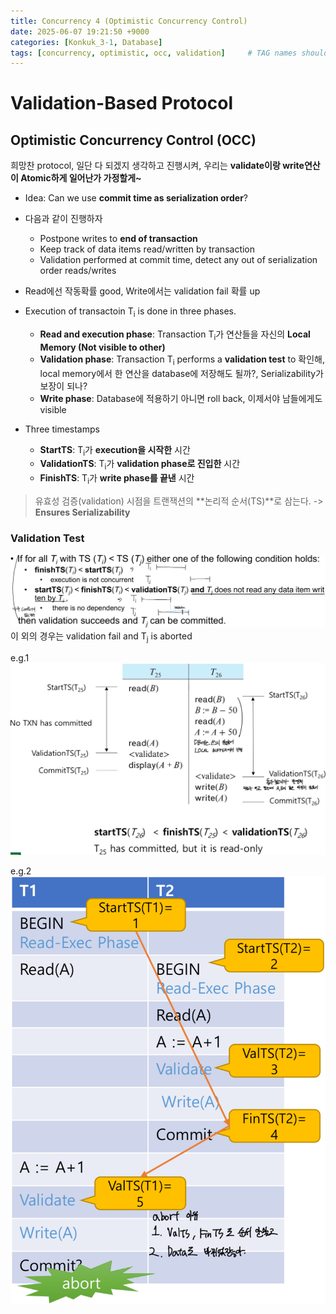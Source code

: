 ```yaml
---
title: Concurrency 4 (Optimistic Concurrency Control)
date: 2025-06-07 19:21:50 +9000
categories: [Konkuk_3-1, Database]
tags: [concurrency, optimistic, occ, validation]     # TAG names should always be lowercase
---
```


Validation-Based Protocol
==

Optimistic Concurrency Control (OCC)
--

희망찬 protocol, 일단 다 되겠지 생각하고 진행시켜, 우리는 **validate이랑 write연산이 Atomic하게 일어난가 가정할게~**

- Idea: Can we use **commit time as serialization order**?
- 다음과 같이 진행하자
  - Postpone writes to **end of transaction**
  - Keep track of data items read/written by transaction
  - Validation performed at commit time, detect any out of serialization order reads/writes
- Read에선 작동확률 good, Write에서는 validation fail 확률 up

- Execution of transactoin T<sub>i</sub> is done in three phases.
  - **Read and execution phase**: Transaction T<sub>i</sub>가 연산들을 자신의 **Local Memory (Not visible to other)** 
  - **Validation phase**: Transaction T<sub>i</sub> performs a **validation test** to 확인해, local memory에서 한 연산을 database에 저장해도 될까?, Serializability가 보장이 되나?
  - **Write phase**: Database에 적용하기 아니면 roll back, 이제서야 남들에게도 visible

- Three timestamps
  - **StartTS**: T<sub>i</sub>가 **execution을 시작한** 시간
  - **ValidationTS**: T<sub>i</sub>가 **validation phase로 진입한** 시간
  - **FinishTS**: T<sub>i</sub>가 **write phase를 끝낸** 시간

> 유효성 검증(validation) 시점을 트랜잭션의 **논리적 순서(TS)**로 삼는다. -> **Ensures Serializability** 

### Validation Test

![occ-case1.jpeg](../assets/Konkuk_3-1/Database/Post_18/occ-case1.jpeg)
이 외의 경우는 validation fail and T<sub>j</sub> is aborted

e.g.1 
![occ-eg.jpeg](../assets/Konkuk_3-1/Database/Post_18/occ-eg1.jpeg)

e.g.2
![occ-eg2.jpeg](../assets/Konkuk_3-1/Database/Post_18/occ-eg2.jpeg)
